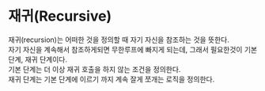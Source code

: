 # 재귀(Recursive)

재귀(recursion)는 어떠한 것을 정의할 때 자기 자신을 참조하는 것을 뜻한다.  
자기 자신을 계속해서 참조하게되면 무한루프에 빠지게 되는데, 그래서 필요한것이 기본 단계, 재귀 단계이다.  
기본 단계는 더 이상 재귀 호출을 하지 않는 조건을 정의한다.  
재귀 단계는 기본 단계에 이르기 까지 계속 잘게 쪼개는 로직을 정의한다.  
